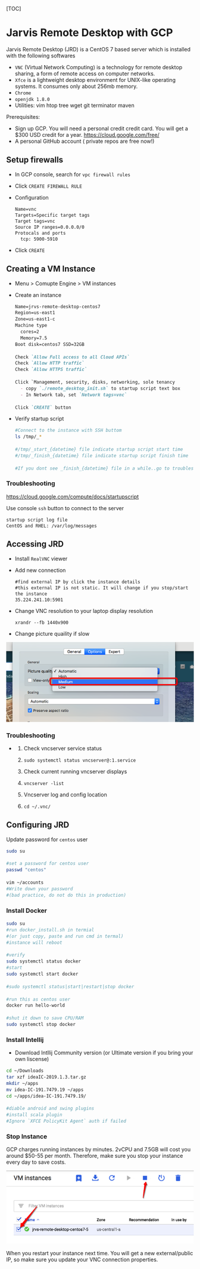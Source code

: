 [TOC]
# Jarvis Remote Desktop with GCP

Jarvis Remote Desktop (JRD) is a CentOS 7 based server which is installed with the following softwares

- `VNC` (Virtual Network Computing) is a technology for remote desktop sharing, a form of remote access on computer networks.
- `Xfce` is a lightweight desktop environment for UNIX-like operating systems. It consumes only about 256mb memory.
- `Chrome`
- `openjdk 1.8.0`
- Utilities: vim htop tree wget git terminator maven

Prerequisites:

- Sign up GCP. You will need a personal credit credit card. You will get a $300 USD credit for a year. https://cloud.google.com/free/
- A personal GitHub account ( private repos are free now!)

## Setup firewalls
- In GCP console, search for  `vpc firewall rules`

- Click `CREATE FIREWALL RULE`

- Configuration

  ```
  Name=vnc
  Targets=Specific target tags
  Target tags=vnc
  Source IP ranges=0.0.0.0/0
  Protocals and ports
  	tcp: 5900-5910
  ```

- Click `CREATE`

## Creating a VM Instance

* Menu > Comupte Engine > VM instances

* Create an instance

  ```markdown
  Name=jrvs-remote-desktop-centos7
  Region=us-east1
  Zone=us-east1-c
  Machine type
    cores=2
    Memory=7.5
  Boot disk=centos7 SSD=32GB
  
  Check `Allow Full access to all Cloud APIs`
  Check `Allow HTTP traffic`
  Check `Allow HTTPS traffic`
  
  Click `Management, security, disks, networking, sole tenancy
    - copy `./remote_desktop_init.sh` to startup script text box
    - In Network tab, set `Network tags=vnc`
  
  Click `CREATE` button
  ```

* Verify startup script
  ```bash
  #Connect to the instance with SSH buttom
  ls /tmp/_*
  
  #/tmp/_start_{datetime} file indicate startup script start time
  #/tmp/_finish_{datetime} file indicate startup script finish time
  
  #If you dont see _finish_{datetime} file in a while..go to troubleshooting section.
  ```

### Troubleshooting

https://cloud.google.com/compute/docs/startupscript

Use console `ssh` button to connect to the server

```
startup script log file
CentOS and RHEL: /var/log/messages
```

## Accessing JRD

* Install `RealVNC` viewer

* Add new connection

  ```
  #find external IP by click the instance details
  #this external IP is not static. It will change if you stop/start the instance
  35.224.241.10:5901
  ```

* Change VNC resolution to your laptop display resolution

  ```
  xrandr --fb 1440x900
  ```

* Change picture quaility if slow

![image-20190528153741947](assets/image-20190528153741947.png)

### Troubleshooting

* 1. Check vncserver service status

  2. `sudo systemctl status vncserver@:1.service`

  3. Check current running vncserver displays

  4. `vncserver -list`

  5. Vncserver log and config location

  6. `cd ~/.vnc/` 

## Configuring JRD

Update password for `centos` user

```bash
sudo su

#set a password for centos user
passwd "centos"

vim ~/accounts
#Write down your password 
#(bad practice, do not do this in production)
```

### Install Docker

```bash
sudo su
#run docker_install.sh in termial 
#(or just copy, paste and run cmd in termal)
#instance will reboot 

#verify
sudo systemctl status docker
#start
sudo systemctl start docker

#sudo systemctl status|start|restart|stop docker

#run this as centos user
docker run hello-world

#shut it down to save CPU/RAM
sudo systemctl stop docker
```

### Install Intellij

* Download Intllij Community version
  (or Ultimate version if you bring your own liscense)

```bash
cd ~/Downloads
tar xzf ideaIC-2019.1.3.tar.gz
mkdir ~/apps
mv idea-IC-191.7479.19 ~/apps
cd ~/apps/idea-IC-191.7479.19/

#diable android and swing plugins
#install scala plugin
#Ignore `XFCE PolicyKit Agent` auth if failed

```

### Stop Instance

GCP charges running instances by minutes. 2vCPU and 7.5GB will cost you around $50-55 per month. Therefore, make sure you stop your instance every day to save costs. 

![image-20190528220143701](assets/image-20190528220143701.png)

When you restart your instance next time. You will get a new external/public IP, so make sure you update your VNC connection properties. 


